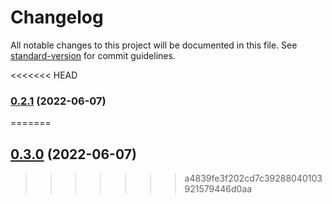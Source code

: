 # Changelog

All notable changes to this project will be documented in this file. See [standard-version](https://github.com/conventional-changelog/standard-version) for commit guidelines.

<<<<<<< HEAD
### [0.2.1](https://github.com/DulliAG/A3RLRPG-Infoapp/compare/v0.1.3...v0.2.1) (2022-06-07)
=======
## [0.3.0](https://github.com/DulliAG/A3RLRPG-Infoapp/compare/v0.1.3...v0.3.0) (2022-06-07)
>>>>>>> a4839fe3f202cd7c39288040103921579446d0aa
